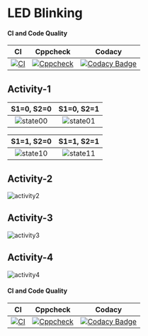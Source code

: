 # LED Blinking 


#### CI and Code Quality

|CI|Cppcheck|Codacy|
|:--:|:--:|:--:|
|[![CI](https://github.com/259134lavanyabs/Activity1_embClavbs/actions/workflows/blank.yml/badge.svg)](https://github.com/259134lavanyabs/Activity1_embClavbs/actions/workflows/blank.yml)|[![Cppcheck](https://github.com/259134lavanyabs/Activity1_embClavbs/actions/workflows/CodeQuality.yml/badge.svg)](https://github.com/259134lavanyabs/Activity1_embClavbs/actions/workflows/CodeQuality.yml)|[![Codacy Badge](https://app.codacy.com/project/badge/Grade/ce26ac873e694b66b106ca2ebbf3fc7a)](https://www.codacy.com/gh/259134lavanyabs/Activity1_embClavbs/dashboard?utm_source=github.com&amp;utm_medium=referral&amp;utm_content=259134lavanyabs/Activity1_embClavbs&amp;utm_campaign=Badge_Grade)|


## Activity-1

|S1=0, S2=0|S1=0, S2=1|
|:--:|:--:|
|![state00](https://user-images.githubusercontent.com/81295980/116694140-85587c00-a9dc-11eb-85fc-7f8f4be85b8e.png)|![state01](https://user-images.githubusercontent.com/81295980/116694280-b6d14780-a9dc-11eb-9ae2-e22e8bb6e743.png)|

|S1=1, S2=0|S1=1, S2=1|
|:--:|:--:|
|![state10](https://user-images.githubusercontent.com/81295980/116694371-d10b2580-a9dc-11eb-8fb1-2275777797b0.png)|![state11](https://user-images.githubusercontent.com/81295980/116694411-e1bb9b80-a9dc-11eb-852a-1fff3685cfba.png)|

## Activity-2
![activity2](https://user-images.githubusercontent.com/81295980/116672862-4ae0e600-a9c0-11eb-8440-71c0671e692b.png)

## Activity-3
![activity3](https://user-images.githubusercontent.com/81295980/116673023-7bc11b00-a9c0-11eb-984c-b1d76072dc80.png)

## Activity-4
![activity4](https://user-images.githubusercontent.com/81295980/116673157-a9a65f80-a9c0-11eb-892a-dc168e5eb9b9.png)



#### CI and Code Quality

|CI|Cppcheck|Codacy|
|:--:|:--:|:--:|
|[![CI](https://github.com/259134lavanyabs/Activity1_embClavbs/actions/workflows/blank.yml/badge.svg)](https://github.com/259134lavanyabs/Activity1_embClavbs/actions/workflows/blank.yml)|[![Cppcheck](https://github.com/259134lavanyabs/Activity1_embClavbs/actions/workflows/CodeQuality.yml/badge.svg)](https://github.com/259134lavanyabs/Activity1_embClavbs/actions/workflows/CodeQuality.yml)|[![Codacy Badge](https://app.codacy.com/project/badge/Grade/643b7ca2b2dc4daba1e700c216bb87d9)](https://www.codacy.com/gh/Bharathgopal/Emb-C/dashboard?utm_source=github.com&amp;utm_medium=referral&amp;utm_content=Bharathgopal/Emb-C&amp;utm_campaign=Badge_Grade)|
